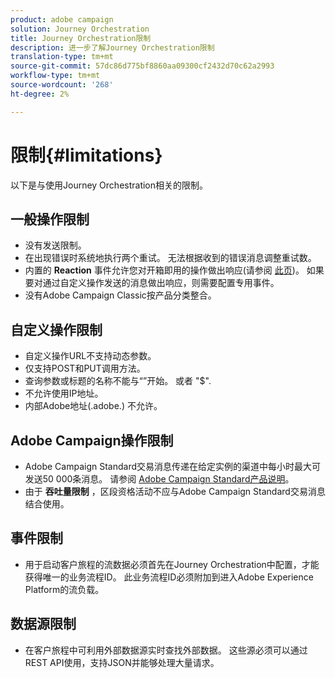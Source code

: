 ```yaml
---
product: adobe campaign
solution: Journey Orchestration
title: Journey Orchestration限制
description: 进一步了解Journey Orchestration限制
translation-type: tm+mt
source-git-commit: 57dc86d775bf8860aa09300cf2432d70c62a2993
workflow-type: tm+mt
source-wordcount: '268'
ht-degree: 2%

---
```



# 限制{#limitations}

以下是与使用Journey Orchestration相关的限制。

## 一般操作限制

* 没有发送限制。 
* 在出现错误时系统地执行两个重试。 无法根据收到的错误消息调整重试数。 
* 内置的 **Reaction** 事件允许您对开箱即用的操作做出响应(请参阅 [此页](../building-journeys/reaction-events.md))。 如果要对通过自定义操作发送的消息做出响应，则需要配置专用事件。 
* 没有Adobe Campaign Classic按产品分类整合。
 
## 自定义操作限制

* 自定义操作URL不支持动态参数。 
* 仅支持POST和PUT调用方法。 
* 查询参数或标题的名称不能与“”开始。 或者 &quot;$&quot;. 
* 不允许使用IP地址。 
* 内部Adobe地址(.adobe.) 不允许。
 

## Adobe Campaign操作限制

* Adobe Campaign Standard交易消息传递在给定实例的渠道中每小时最大可发送50 000条消息。 请参阅 [Adobe Campaign Standard产品说明](https://helpx.adobe.com/legal/product-descriptions/campaign-standard.html)。 
* 由于 **吞吐量限制** ，区段资格活动不应与Adobe Campaign Standard交易消息结合使用。
 
## 事件限制

* 用于启动客户旅程的流数据必须首先在Journey Orchestration中配置，才能获得唯一的业务流程ID。 此业务流程ID必须附加到进入Adobe Experience Platform的流负载。
 

## 数据源限制

* 在客户旅程中可利用外部数据源实时查找外部数据。 这些源必须可以通过REST API使用，支持JSON并能够处理大量请求。